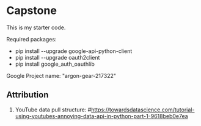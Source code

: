 # Capstone

This is my starter code.


Required packages:
* pip install --upgrade google-api-python-client
* pip install --upgrade oauth2client
* pip install google_auth_oauthlib

Google Project name: "argon-gear-217322"

## Attribution
1. YouTube data pull structure:   #https://towardsdatascience.com/tutorial-using-youtubes-annoying-data-api-in-python-part-1-9618beb0e7ea

